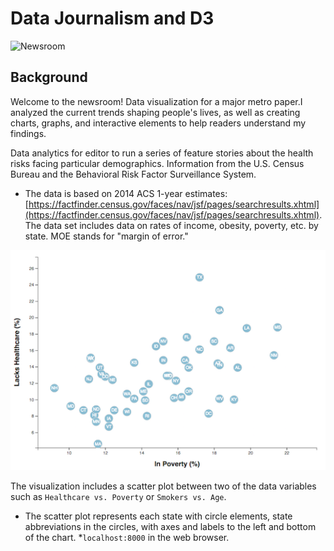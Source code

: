 # Data Journalism and D3

![Newsroom](https://media.giphy.com/media/v2xIous7mnEYg/giphy.gif)

## Background

Welcome to the newsroom! Data visualization for a major metro paper.I analyzed the current trends shaping people's lives, as well as creating charts, graphs, and interactive elements to help readers understand my findings.

Data analytics for editor to run a series of feature stories about the health risks facing particular demographics. Information from the U.S. Census Bureau and the Behavioral Risk Factor Surveillance System.

* The data is based on 2014 ACS 1-year estimates: [https://factfinder.census.gov/faces/nav/jsf/pages/searchresults.xhtml](https://factfinder.census.gov/faces/nav/jsf/pages/searchresults.xhtml). The data set includes data on rates of income, obesity, poverty, etc. by state. MOE stands for "margin of error."

![4-scatter](Images/4-scatter.jpg)

The visualization includes a scatter plot between two of the data variables such as `Healthcare vs. Poverty` or `Smokers vs. Age`.

* The scatter plot represents each state with circle elements, state abbreviations in the circles, with axes and labels to the left and bottom of the chart.
*`localhost:8000` in the web browser.
